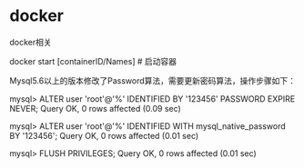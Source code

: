 # docker
docker相关

docker start [containerID/Names] # 启动容器


Mysql5.6以上的版本修改了Password算法，需要更新密码算法，操作步骤如下：

mysql> ALTER user 'root'@'%' IDENTIFIED BY '123456' PASSWORD EXPIRE NEVER;
Query OK, 0 rows affected (0.09 sec)

mysql> ALTER user 'root'@'%' IDENTIFIED WITH mysql_native_password BY '123456';
Query OK, 0 rows affected (0.01 sec)
 
mysql> FLUSH PRIVILEGES;
Query OK, 0 rows affected (0.01 sec)

